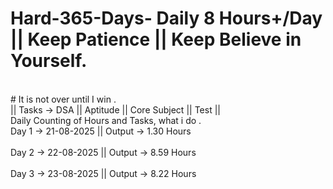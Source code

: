 # Hard-365-Days-  Daily 8 Hours+/Day || Keep Patience || Keep Believe in Yourself. 
<br>
# It is not over until I win .
<br>
||  Tasks ->  DSA || Aptitude || Core Subject ||  Test ||
<br>
Daily Counting of Hours and Tasks, what i do .
<br>
Day 1 -> 21-08-2025  ||  Output -> 1.30  Hours
<br>
<br>
Day 2 -> 22-08-2025  ||  Output -> 8.59  Hours 
<br>
<br>
Day 3 -> 23-08-2025  ||  Output -> 8.22  Hours 
<br>


